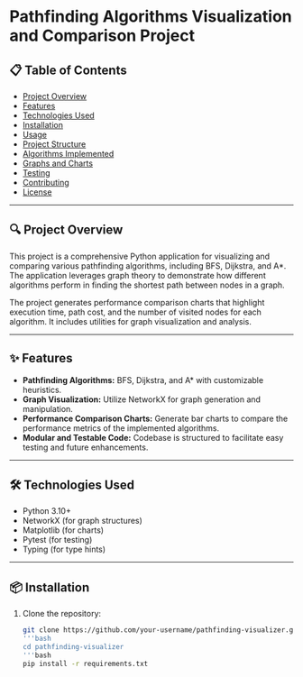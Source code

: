 # Pathfinding Algorithms Visualization and Comparison Project

## 📋 Table of Contents
- [Project Overview](#project-overview)
- [Features](#features)
- [Technologies Used](#technologies-used)
- [Installation](#installation)
- [Usage](#usage)
- [Project Structure](#project-structure)
- [Algorithms Implemented](#algorithms-implemented)
- [Graphs and Charts](#graphs-and-charts)
- [Testing](#testing)
- [Contributing](#contributing)
- [License](#license)

---

## 🔍 Project Overview
This project is a comprehensive Python application for visualizing and comparing various pathfinding algorithms, including BFS, Dijkstra, and A*. The application leverages graph theory to demonstrate how different algorithms perform in finding the shortest path between nodes in a graph.

The project generates performance comparison charts that highlight execution time, path cost, and the number of visited nodes for each algorithm. It includes utilities for graph visualization and analysis.

---

## ✨ Features
- **Pathfinding Algorithms:** BFS, Dijkstra, and A* with customizable heuristics.
- **Graph Visualization:** Utilize NetworkX for graph generation and manipulation.
- **Performance Comparison Charts:** Generate bar charts to compare the performance metrics of the implemented algorithms.
- **Modular and Testable Code:** Codebase is structured to facilitate easy testing and future enhancements.

---

## 🛠️ Technologies Used
- Python 3.10+
- NetworkX (for graph structures)
- Matplotlib (for charts)
- Pytest (for testing)
- Typing (for type hints)

---

## 📦 Installation
1. Clone the repository:
   ```bash
   git clone https://github.com/your-username/pathfinding-visualizer.git
   '''bash
   cd pathfinding-visualizer
   '''bash
   pip install -r requirements.txt

